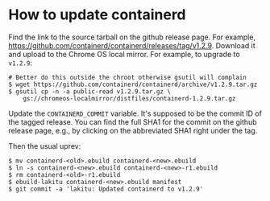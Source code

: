 # How to update containerd

Find the link to the source tarball on the github release page. For example,
https://github.com/containerd/containerd/releases/tag/v1.2.9. Download it and
upload to the Chrome OS local mirror. For example, to upgrade to `v1.2.9`:

```
# Better do this outside the chroot otherwise gsutil will complain
$ wget https://github.com/containerd/containerd/archive/v1.2.9.tar.gz
$ gsutil cp -n -a public-read v1.2.9.tar.gz \
    gs://chromeos-localmirror/distfiles/containerd-1.2.9.tar.gz
```

Update the `CONTAINERD_COMMIT` variable. It's supposed to be the commit ID of
the tagged release. You can find the full SHA1 for the commit on the github
release page, e.g., by clicking on the abbreviated SHA1 right under the tag.

Then the usual uprev:

```
$ mv containerd-<old>.ebuild containerd-<new>.ebuild
$ ln -s containerd-<new>.ebuild containerd-<new>-r1.ebuild
$ rm containerd-<old>-r1.ebuild
$ ebuild-lakitu containerd-<new>.ebuild manifest
$ git commit -a 'lakitu: Updated containerd to v1.2.9'
```
